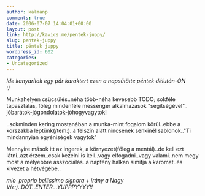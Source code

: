 ```yaml
---
author: kalmanp
comments: true
date: 2006-07-07 14:04:01+00:00
layout: post
link: http://kavics.me/pentek-juppy/
slug: pentek-juppy
title: péntek juppy
wordpress_id: 602
categories:
- Uncategorized
---
```



_Ide kanyarítok egy pár karaktert ezen a napsütötte péntek délután-ON<br/>:)_






Munkahelyen csücsülés..néha több-néha kevesebb TODO; sokféle tapasztalás, főleg mindenféle messenger alkalmazások "segítségével".. jóbarátok-jógondolatok-jóhogyvagytok!  

..sokminden kering mostanában a munka-mint fogalom körül..ebbe a korszakba léptünk(/tem:)..a felszín alatt nincsenek senkinél sablonok.."Ti mindannyian egyéniségek vagytok"  

Mennyire mások itt az ingerek, a környezet(főleg a mentál)..de kell ezt látni..azt érzem..csak kezelni is kell..vagy elfogadni..vagy valami..nem megy most a mélyebbre asszociálás..a napfény halkan simítja a karomat..és kivezet a hétvégébe..






_mio  proprio bellissimo signora + irány a Nagy Víz:)..DOT..ENTER...YUPPPYYYY!!_

